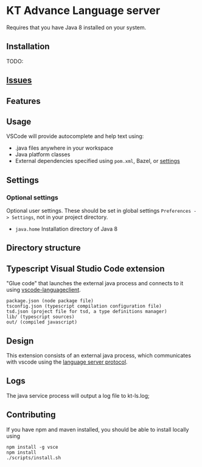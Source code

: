 # KT Advance Language server  

Requires that you have Java 8 installed on your system.

## Installation

TODO:

## [Issues](https://github.com/compartia/kt-ls/issues)

## Features

   
## Usage

VSCode will provide autocomplete and help text using:
* .java files anywhere in your workspace
* Java platform classes
* External dependencies specified using `pom.xml`, Bazel, or [settings](#Settings)

## Settings
   
### Optional settings

Optional user settings. These should be set in global settings `Preferences -> Settings`, not in your project directory.

* `java.home` Installation directory of Java 8

 
## Directory structure
 
## Typescript Visual Studio Code extension

"Glue code" that launches the external java process
and connects to it using [vscode-languageclient](https://www.npmjs.com/package/vscode-languageclient).

    package.json (node package file)
    tsconfig.json (typescript compilation configuration file)
    tsd.json (project file for tsd, a type definitions manager)
    lib/ (typescript sources)
    out/ (compiled javascript)

## Design

This extension consists of an external java process, 
which communicates with vscode using the [language server protocol](https://github.com/Microsoft/vscode-languageserver-protocol). 

  
## Logs

The java service process will output a log file to kt-ls.log;

## Contributing

If you have npm and maven installed,
you should be able to install locally using 

    npm install -g vsce
    npm install
    ./scripts/install.sh
